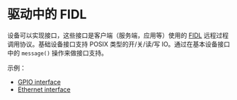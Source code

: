 <!---

# FIDL in drivers

Devices may implement Interfaces, which are
[FIDL](/docs/development/languages/fidl/README.md) RPC protocols
that clients (services, applications, etc) use. The base device interface
supports POSIX style open/close/read/write IO. Interfaces are supported through
the `message()` operation in the base device interface.

Examples:

* [GPIO interface](https://fuchsia.dev/reference/fidl/fuchsia.hardware.gpio)
* [Ethernet interface](https://fuchsia.dev/reference/fidl/fuchsia.hardware.ethernet)

--->

# 驱动中的 FIDL

设备可以实现接口，这些接口是客户端（服务端，应用等）使用的 [FIDL](/docs/development/languages/fidl/README.md) 远程过程调用协议。基础设备接口支持 POSIX 类型的开/关/读/写 IO。通过在基本设备接口中的 `message()`  操作来做接口支持。

示例：

* [GPIO interface](https://fuchsia.dev/reference/fidl/fuchsia.hardware.gpio)
* [Ethernet interface](https://fuchsia.dev/reference/fidl/fuchsia.hardware.ethernet)

